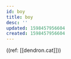 ```yaml
---
id: boy
title: boy
desc: ''
updated: 1598457956604
created: 1598457956604
---
```


((ref: [[dendron.cat]]))
